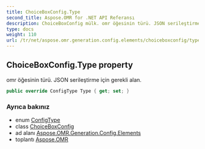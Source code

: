 ```yaml
---
title: ChoiceBoxConfig.Type
second_title: Aspose.OMR for .NET API Referansı
description: ChoiceBoxConfig mülk. omr öğesinin türü. JSON serileştirme için gerekli alan.
type: docs
weight: 110
url: /tr/net/aspose.omr.generation.config.elements/choiceboxconfig/type/
---
```

## ChoiceBoxConfig.Type property

omr öğesinin türü. JSON serileştirme için gerekli alan.

```csharp
public override ConfigType Type { get; set; }
```

### Ayrıca bakınız

* enum [ConfigType](../../../aspose.omr.generation.config.enums/configtype/)
* class [ChoiceBoxConfig](../)
* ad alanı [Aspose.OMR.Generation.Config.Elements](../../choiceboxconfig/)
* toplantı [Aspose.OMR](../../../)


